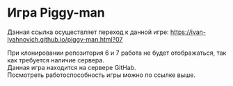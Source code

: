 # Игра Piggy-man
Данная ссылка осуществляет переход к данной игре:
    https://ivan-lyahnovich.github.io/piggy-man.html?07
    
При клонировании репозитория 6 и 7 работа не будет отображаться, так как требуется наличие сервера.  
Данная игра находится на сервере GitHab.  
Посмотреть работоспособность игры можно по сcылке выше.


